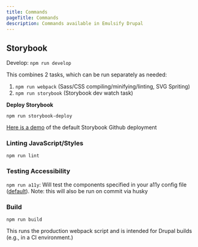 ```yaml
---
title: Commands
pageTitle: Commands
description: Commands available in Emulsify Drupal
---
```


## Storybook

Develop: `npm run develop`

This combines 2 tasks, which can be run separately as needed:

1. `npm run webpack` (Sass/CSS compiling/minifying/linting, SVG Spriting)
2. `npm run storybook` (Storybook dev watch task)

**Deploy Storybook**

`npm run storybook-deploy`

[Here is a demo](https://emulsify-ds.github.io/compound/) of the default Storybook Github deployment

### Linting JavaScript/Styles

`npm run lint`

### Testing Accessibility

`npm run a11y`: Will test the components specified in your a11y config file ([default](https://github.com/emulsify-ds/emulsify-drupal/blob/2.x/a11y.config.js#L17)). Note: this will also be run on commit via husky

### Build

`npm run build`

This runs the production webpack script and is intended for Drupal builds (e.g., in a CI environment.)
